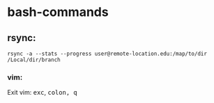 # bash-commands

## rsync:

`rsync -a --stats --progress user@remote-location.edu:/map/to/dir /Local/dir/branch`

### vim:

Exit vim:
<kbd>exc</kbd>, <kbd>colon<kbd>, <kbd>q</kbd>
